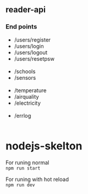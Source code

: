 ## reader-api

### End points 

- /users/register
- /users/login
- /users/logout
- /users/resetpsw
<br><br>
- /schools
- /sensors
<br><br>
- /temperature
- /airquality
- /electricity
<br><br>
- /errlog
<br><br>

# nodejs-skelton

For runing normal  
```npm run start```

For runing with hot reload   
```npm run dev```
